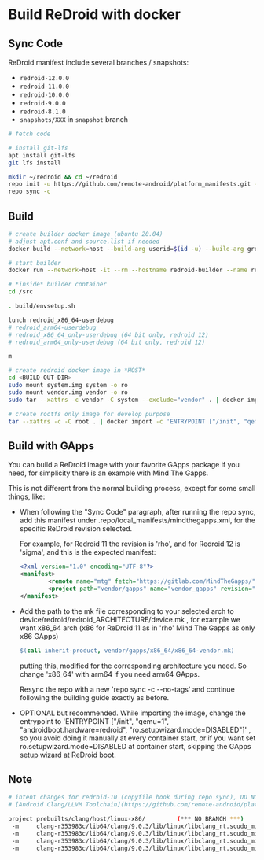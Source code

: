 # Build ReDroid with docker

## Sync Code
ReDroid manifest include several branches / snapshots:
- `redroid-12.0.0`
- `redroid-11.0.0`
- `redroid-10.0.0`
- `redroid-9.0.0`
- `redroid-8.1.0`
- `snapshots/XXX` in `snapshot` branch

```bash
# fetch code

# install git-lfs
apt install git-lfs
git lfs install

mkdir ~/redroid && cd ~/redroid
repo init -u https://github.com/remote-android/platform_manifests.git -b <REV> --depth=1
repo sync -c
```

## Build
```bash
# create builder docker image (ubuntu 20.04)
# adjust apt.conf and source.list if needed
docker build --network=host --build-arg userid=$(id -u) --build-arg groupid=$(id -g) --build-arg username=$(id -un) -t redroid-builder .

# start builder
docker run --network=host -it --rm --hostname redroid-builder --name redroid-builder -v <AOSP-SRC>:/src redroid-builder

# *inside* builder container
cd /src

. build/envsetup.sh

lunch redroid_x86_64-userdebug
# redroid_arm64-userdebug
# redroid_x86_64_only-userdebug (64 bit only, redroid 12)
# redroid_arm64_only-userdebug (64 bit only, redroid 12)

m

# create redroid docker image in *HOST*
cd <BUILD-OUT-DIR>
sudo mount system.img system -o ro
sudo mount vendor.img vendor -o ro
sudo tar --xattrs -c vendor -C system --exclude="vendor" . | docker import -c 'ENTRYPOINT ["/init", "qemu=1", "androidboot.hardware=redroid"]' - redroid

# create rootfs only image for develop purpose
tar --xattrs -c -C root . | docker import -c 'ENTRYPOINT ["/init", "qemu=1", "androidboot.hardware=redroid"]' - redroid-dev
```

## Build with GApps

You can build a ReDroid image with your favorite GApps package if you need, for simplicity there is an example with Mind The Gapps.

This is not different from the normal building process, except for some small things, like:

- When following the "Sync Code" paragraph,  after running the repo sync, add this manifest under .repo/local_manifests/mindthegapps.xml, for the specific ReDroid revision selected. 

  For example, for Redroid 11 the revision is 'rho', and for Redroid 12 is 'sigma', and this is the expected manifest:

  ```xml
  <?xml version="1.0" encoding="UTF-8"?>
  <manifest>
          <remote name="mtg" fetch="https://gitlab.com/MindTheGapps/" />
          <project path="vendor/gapps" name="vendor_gapps" revision="sigma" remote="mtg" />
  </manifest>
  ```

- Add the path to the mk file corresponding to your selected arch to device/redroid/redroid_ARCHITECTURE/device.mk , for example we want x86_64 arch (x86 for ReDroid 11 as in 'rho' Mind The Gapps as only x86 GApps)

  ```makefile
  $(call inherit-product, vendor/gapps/x86_64/x86_64-vendor.mk)
  ```

  putting this, modified for the corresponding architecture you need. So change 'x86_64' with arm64 if you need arm64 GApps.

  Resync the repo with a new 'repo sync -c --no-tags' and continue following the building guide exactly as before.

- OPTIONAL but recommended. While importing the image, change the entrypoint to 'ENTRYPOINT ["/init", "qemu=1", "androidboot.hardware=redroid", "ro.setupwizard.mode=DISABLED"]' , so you avoid doing it manually at every container start, or if you want set ro.setupwizard.mode=DISABLED at container start, skipping the GApps setup wizard at ReDroid boot.

## Note

```bash
# intent changes for redroid-10 (copyfile hook during repo sync), DO NOT PANIC
# [Android Clang/LLVM Toolchain](https://github.com/remote-android/platform_manifests/tree/llvm-toolchain-redroid-10.0.0)

project prebuilts/clang/host/linux-x86/         (*** NO BRANCH ***)
 -m     clang-r353983c/lib64/clang/9.0.3/lib/linux/libclang_rt.scudo_minimal-aarch64-android.a
 -m     clang-r353983c/lib64/clang/9.0.3/lib/linux/libclang_rt.scudo_minimal-arm-android.a
 -m     clang-r353983c/lib64/clang/9.0.3/lib/linux/libclang_rt.scudo_minimal-i686-android.a
 -m     clang-r353983c/lib64/clang/9.0.3/lib/linux/libclang_rt.scudo_minimal-x86_64-android.a
```

